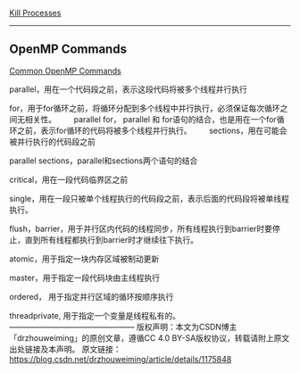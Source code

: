 [Kill Processes](https://blog.csdn.net/isoleo/article/details/46506275)

---

## OpenMP Commands 

[Common OpenMP Commands](https://blog.csdn.net/drzhouweiming/article/details/1175848)


parallel，用在一个代码段之前，表示这段代码将被多个线程并行执行

for，用于for循环之前，将循环分配到多个线程中并行执行，必须保证每次循环之间无相关性。
       
parallel for， parallel 和 for语句的结合，也是用在一个for循环之前，表示for循环的代码将被多个线程并行执行。
       
sections，用在可能会被并行执行的代码段之前

parallel sections，parallel和sections两个语句的结合

critical，用在一段代码临界区之前

single，用在一段只被单个线程执行的代码段之前，表示后面的代码段将被单线程执行。

flush，barrier，用于并行区内代码的线程同步，所有线程执行到barrier时要停止，直到所有线程都执行到barrier时才继续往下执行。

atomic，用于指定一块内存区域被制动更新

master，用于指定一段代码块由主线程执行

ordered， 用于指定并行区域的循环按顺序执行

threadprivate, 用于指定一个变量是线程私有的。
————————————————
版权声明：本文为CSDN博主「drzhouweiming」的原创文章，遵循CC 4.0 BY-SA版权协议，转载请附上原文出处链接及本声明。
原文链接：https://blog.csdn.net/drzhouweiming/article/details/1175848
